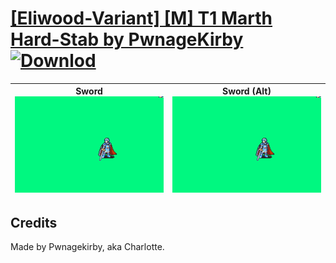 # [\[Eliwood-Variant\] \[M\] T1 Marth Hard-Stab by PwnageKirby](./) [![Downlod](https://img.shields.io/badge/Download--red?style=social&logo=github)](https://minhaskamal.github.io/DownGit/#/home?url=https://github.com/Klokinator/FE-Repo/tree/main/Battle%20Animations%2FLords%20-%20FE6%2C%20FE7%20Types%2F%5BEliwood-Variant%5D%20%5BM%5D%20T1%20Marth%20Hard-Stab%20by%20PwnageKirby)

| <b>Sword</b><br/><img alt="Sword animation" src="./1.%20Sword/Sword.gif"/> | <b>Sword (Alt)</b><br/><img alt="Sword animation" src="./1.%20Sword%20(Alt)/Sword.gif"/> |
| :---: | :---: |

## Credits

Made by Pwnagekirby, aka Charlotte.

